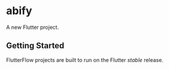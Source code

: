 # abify

A new Flutter project.

## Getting Started

FlutterFlow projects are built to run on the Flutter _stable_ release.

